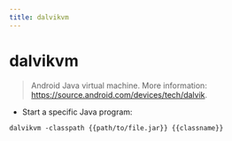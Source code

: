 ```yaml
---
title: dalvikvm
---
```

# dalvikvm

> Android Java virtual machine.
> More information: <https://source.android.com/devices/tech/dalvik>.

- Start a specific Java program:

`dalvikvm -classpath {{path/to/file.jar}} {{classname}}`
